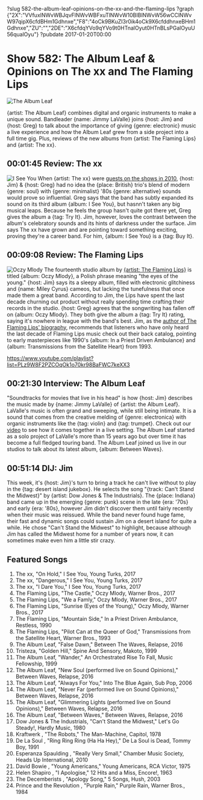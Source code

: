 ?slug 582-the-album-leaf-opinions-on-the-xx-and-the-flaming-lips
?graph {"2X":"VVfuxlNWvWBJqvFlNWvWBFxuTlNWvW10BIBlNWvW56wCClNWvW97qipX6cfdBHm1Gdhnxe","F8":"4oCk9BKuZI3r0ik4oCk9X6cfddhnxeBHm1Gdhnxe","ZU":"","2DE":"X6cfdqYVo9qYVo9t0HTnalOyut0HTnBLsPGalOyuU56qualOyu"}
?pubdate 2017-01-20T00:00

# Show 582: The Album Leaf & Opinions on The xx and The Flaming Lips

![The Album Leaf](https://static.soundopinions.org/images/2017/albumleaf_web.jpg)

{artist: The Album Leaf} combines digital and organic instruments to make a unique sound. Bandleader {name: Jimmy LaValle} joins {host: Jim} and {host: Greg} to talk about the importance of giving {genre: electronic} music a live experience and how the Album Leaf grew from a side project into a full time gig. Plus, reviews of the new albums from {artist: The Flaming Lips} and {artist: The xx}.

## 00:01:45 Review: The xx
![I See You](https://static.soundopinions.org/assets/582/2X0.jpg)
When {artist: The xx} were [guests on the shows in 2010](/show/233/), {host: Jim} & {host: Greg} had no idea the {place: British} trio's blend of modern {genre: soul} with {genre: minimalist} '80s {genre: alternative} sounds would prove so influential. Greg says that the band has subtly expanded its sound on its third album {album: I See You}, but hasnn't taken any big musical leaps. Because he feels the group hasn't quite got there yet, Greg gives the album a {tag: Try It}. Jim, however, loves the contrast between the album's celebratory sounds and its hints of darkness under the surface. Jim says The xx have grown and are pointing toward something exciting, proving they're a career band. For him, {album: I See You} is a {tag: Buy It}.

## 00:09:08 Review: The Flaming Lips
![Oczy Mlody](https://static.soundopinions.org/assets/582/F80.jpg)
The fourteenth studio album by [{artist: The Flaming Lips}](/show/94/) is titled {album: Oczy Mlody}, a Polish phrase meaning "the eyes of the young." {host: Jim} says its a sleepy album, filled with electronic glitchiness and {name: Miley Cyrus} cameos, but lacking the tunefulness that once made them a great band. According to Jim, the Lips have spent the last decade churning out product without really spending time crafting their records in the studio. {host: Greg} agrees that the songwriting has fallen off on {album: Oczy Mlody}. They both give the album a {tag: Try It} rating, saying it's nowhere in league with the band's best. Jim, as the [author of The Flaming Lips' biography](http://www.jimdero.com/LipsOpen.htm), recommends that listeners who have only heard the last decade of Flaming Lips music check out their back catalog, pointing to early masterpieces like 1990's {album: In a Priest Driven Ambulance} and {album: Transmissions from the Satellite Heart} from 1993.

https://www.youtube.com/playlist?list=PLz9W8F2PZCOqOk1o70kr98BaFWC7keXX3

## 00:21:30 Interview: The Album Leaf
"Soundtracks for movies that live in his head" is how {host: Jim} describes the music made by {name: Jimmy LaValle} of {artist: the Album Leaf}. LaValle's music is often grand and sweeping, while still being intimate. It is a sound that comes from the creative melding of {genre: electronica} with organic instruments like the {tag: violin} and {tag: trumpet}. Check out our [video](https://www.facebook.com/soundopinions/videos/10154034257491431/) to see how it comes together in a live setting. The Album Leaf started as a solo project of LaValle's more than 15 years ago but over time it has become a full fledged touring band. The Album Leaf joined us live in our studios to talk about its latest album, {album: Between Waves}. 

## 00:51:14 DIJ: Jim

This week, it's {host: Jim}'s turn to bring a track he can't live without to play in the {tag: desert island jukebox}. He selects the song "{track: Can't Stand the Midwest}" by {artist: Dow Jones & The Industrials}. The {place: Indiana} band came up in the emerging {genre: punk} scene in the late {era: '70s} and early {era: '80s}, however Jim didn't discover them until fairly recently when their music was reissued. While the band never found huge fame, their fast and dynamic songs could sustain Jim on a desert island for quite a while. He chose "Can't Stand the Midwest" to highlight, because although Jim has called the Midwest home for a number of years now, it can sometimes make even him a little stir crazy.


## Featured Songs


1. The xx, "On Hold," I See You, Young Turks, 2017
1. The xx, "Dangerous," I See You, Young Turks, 2017
1. The xx, "I Dare You," I See You, Young Turks, 2017
1. The Flaming Lips, "The Castle," Oczy Mlody, Warner Bros., 2017
1. The Flaming Lips, "We a Famly," Oczy Mlody, Warner Bros., 2017
1. The Flaming Lips, "Sunrise (Eyes of the Young)," Oczy Mlody, Warner Bros., 2017
1. The Flaming Lips, "Mountain Side," In a Priest Driven Ambulance, Restless, 1990
1. The Flaming Lips, "Pilot Can at the Queer of God," Transmissions from the Satellite Heart, Warner Bros., 1993
1. The Album Leaf, "False Dawn," Between The Waves, Relapse, 2016
1. Tristeza, "Golden Hill," Spine And Sensory, Makoto, 1999
1. The Album Leaf, "Wander," An Orchestrated Rise To Fall, Music Fellowship, 1999
1. The Album Leaf, "New Soul (performed live on Sound Opinions)," Between Waves, Relapse, 2016
1. The Album Leaf, "Always For You," Into The Blue Again, Sub Pop, 2006
1. The Album Leaf, "Never Far (performed live on Sound Opinions)," Between Waves, Relapse, 2016
1. The Album Leaf, "Glimmering Lights (performed live on Sound Opinions)," Between Waves, Relapse, 2016
1. The Album Leaf, "Between Waves," Between Waves, Relapse, 2016
1. Dow Jones & The Industrials, "Can't Stand the Midwest," Let's Go Steady!, Hardly Music, 1980
1. Kraftwerk , "The Robots," The Man-Machine, Capitol, 1978
1. De La Soul , "Ring Ring Ring (Ha Ha Hey)," De La Soul is Dead, Tommy Boy, 1991
1. Esperanza Spaulding , "Really Very Small," Chamber Music Society, Heads Up International, 2010
1. David Bowie , "Young Americans," Young Americans, RCA Victor, 1975
1. Helen Shapiro , "I Apologise," 12 Hits and a Miss, Encore!, 1963
1. The Decemberists , "Apology Song," 5 Songs, Hush, 2003
1. Prince and the Revolution , "Purple Rain," Purple Rain, Warner Bros., 1984

